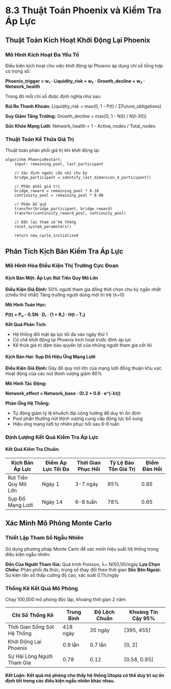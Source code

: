 # 8.3 Thuật Toán Phoenix và Kiểm Tra Áp Lực

## Thuật Toán Kích Hoạt Khởi Động Lại Phoenix

### Mô Hình Kích Hoạt Đa Yếu Tố

Điều kiện kích hoạt cho việc khởi động lại Phoenix áp dụng chỉ số tổng hợp có trọng số:

**Phoenix_trigger = w₁ · Liquidity_risk + w₂ · Growth_decline + w₃ · Network_health**

Trong đó mỗi chỉ số được định nghĩa như sau:

**Rủi Ro Thanh Khoản:**
Liquidity_risk = max(0, 1 - P(t) / ΣFuture_obligations)

**Suy Giảm Tăng Trưởng:**
Growth_decline = max(0, 1 - N(t) / N(t-30))

**Sức Khỏe Mạng Lưới:**
Network_health = 1 - Active_nodes / Total_nodes

### Thuật Toán Kế Thừa Giá Trị

Thuật toán phân phối giá trị khi khởi động lại:

```
algorithm PhoenixRestart:
    input: remaining_pool, last_participant
    
    // Xác định người cầu nối chu kỳ
    bridge_participant = identify_last_dimension_4_participant()
    
    // Phân phối giá trị
    bridge_reward = remaining_pool * 0.10
    continuity_pool = remaining_pool * 0.90
    
    // Phân bổ quỹ
    transfer(bridge_participant, bridge_reward)
    transfer(continuity_reward_pool, continuity_pool)
    
    // Đặt lại tham số hệ thống
    reset_system_parameters()
    
    return new_cycle_initialized
```


## Phân Tích Kịch Bản Kiểm Tra Áp Lực

### Mô Hình Hóa Điều Kiện Thị Trường Cực Đoan

#### Kịch Bản Một: Áp Lực Rút Tiền Quy Mô Lớn

**Điều Kiện Giả Định:**
50% người tham gia đồng thời chọn chu kỳ ngắn nhất (chiều thứ nhất)
Tăng trưởng người dùng mới trì trệ (λ=0)

**Mô Hình Toán Học:**

**P(t) = P₀ - 0.5N · D₁ · (1 + R₁) · H(t - T₁)**

**Kết Quả Phân Tích:**  
- Hệ thống đối mặt áp lực tối đa vào ngày thứ 1  
- Cơ chế khởi động lại Phoenix kích hoạt trước đỉnh áp lực  
- Kế thừa giá trị đảm bảo quyền lợi của những người tham gia cốt lõi  

#### Kịch Bản Hai: Sụp Đổ Hiệu Ứng Mạng Lưới

**Điều Kiện Giả Định:**
Gãy đổ quy mô lớn của mạng lưới đồng thuận khu vực
Hoạt động của các nút thịnh vượng giảm 80%

**Mô Hình Tác Động:**

**Network_effect = Network_base · (0.2 + 0.8 · e^(-λt))**

**Phản Ứng Hệ Thống:**  
- Tự động giảm tỷ lệ khuếch đại cộng hưởng để duy trì ổn định  
- Pool phần thưởng nút thịnh vượng cung cấp động lực bổ sung  
- Hiệu ứng mạng lưới tự nhiên phục hồi sau 6-8 tuần  

### Định Lượng Kết Quả Kiểm Tra Áp Lực

#### Kết Quả Kiểm Tra Chuẩn:

| Kịch Bản Áp Lực | Điểm Áp Lực Tối Đa | Thời Gian Phục Hồi | Tỷ Lệ Bảo Tồn Giá Trị | Điểm Đàn Hồi |
|---------|------------|----------|------------|----------|
| Rút Tiền Quy Mô Lớn | Ngày 1 | 3-7 ngày | 85% | 0.85 |
| Sụp Đổ Mạng Lưới | Ngày 14 | 6-8 tuần | 78% | 0.65 |


## Xác Minh Mô Phỏng Monte Carlo

### Thiết Lập Tham Số Ngẫu Nhiên

Sử dụng phương pháp Monte Carlo để xác minh hiệu suất hệ thống trong điều kiện ngẫu nhiên:

**Đến Của Người Tham Gia:** Quá trình Poisson, λ~ N(50,10)/ngày
**Lựa Chọn Chiều:** Phân phối đa thức, trọng số thay đổi theo thời gian
**Sốc Bên Ngoài:** Sự kiện tần số thấp cường độ cao, xác suất 0.1%/ngày

### Thống Kê Kết Quả Mô Phỏng

Chạy 100,000 mô phỏng độc lập, khoảng thời gian 2 năm:

| Chỉ Số Thống Kê | Trung Bình | Độ Lệch Chuẩn | Khoảng Tin Cậy 95% |
|----------|--------|--------|-------------|
| Thời Gian Sống Sót Hệ Thống | 418 ngày | 35 ngày | [395, 455] |
| Khởi Động Lại Phoenix | 0.9 lần | 0.7 lần | [0, 2] |
| Sự Hài Lòng Người Tham Gia | 0.78 | 0.12 | [0.58, 0.95] |

**Kết Luận: Kết quả mô phỏng cho thấy hệ thống Utopia có thể duy trì sự ổn định tốt trong các điều kiện ngẫu nhiên khác nhau.**